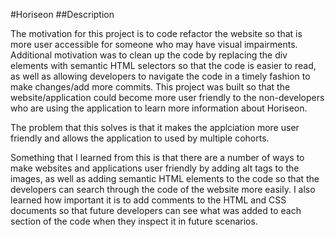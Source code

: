 
#Horiseon
##Description

The motivation for this project is to code refactor the website so that is more user accessible for someone who may have visual impairments. Additional motivation was to clean up the code by replacing the div elements with semantic HTML selectors so that the code is easier to read, as well as allowing developers to navigate the code in a timely fashion to make changes/add more commits. This project was built so that the website/application could become more user friendly to the non-developers who are using the application to learn more information about Horiseon. 

The problem that this solves is that it makes the applciation more user friendly and allows the application to used by multiple cohorts.

Something that I learned from this is that there are a number of ways to make websites and applications user friendly by adding alt tags to the images, as well as adding semantic HTML elements to the code so that the developers can search through the code of the website more easily. I also learned how important it is to add comments to the HTML and CSS documents so that future developers can see what was added to each section of the code when they inspect it in future scenarios.